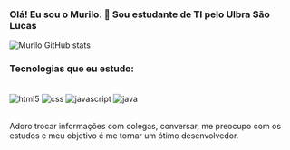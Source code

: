 ### Olá! Eu sou o Murilo. 🎅 Sou estudante de TI pelo Ulbra São Lucas

![Murilo GitHub stats](https://github-readme-stats.vercel.app/api?username=devMuriloTS&show_icons=true&theme=dracula)

### Tecnologias que eu estudo:
<div style="display: inline_block">
  <br/>
	<img align="center" alt="html5" src="https://img.shields.io/badge/HTML5-E34F26?style=for-the-badge&logo=html5&logoColor=white"></img>
	<img align="center" alt="css" src="https://img.shields.io/badge/CSS3-1572B6?style=for-the-badge&logo=css3&logoColor=white"></img>
	<img align="center" alt="javascript" src="https://img.shields.io/badge/JavaScript-323330?style=for-the-badge&logo=javascript&logoColor=F7DF1E"> </img>
	<img align="center" alt="java" src="https://img.shields.io/badge/Java-ED8B00?style=for-the-badge&logo=openjdk&logoColor=white"> </img>
</div>
<br/>

Adoro trocar informações com colegas, conversar, me preocupo com os estudos e meu objetivo é me tornar um ótimo desenvolvedor.
